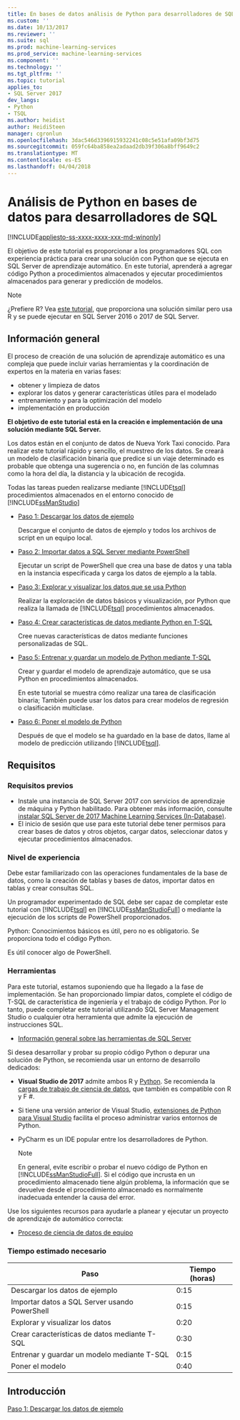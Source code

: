 ```yaml
---
title: En bases de datos análisis de Python para desarrolladores de SQL | Documentos de Microsoft
ms.custom: ''
ms.date: 10/13/2017
ms.reviewer: ''
ms.suite: sql
ms.prod: machine-learning-services
ms.prod_service: machine-learning-services
ms.component: ''
ms.technology: ''
ms.tgt_pltfrm: ''
ms.topic: tutorial
applies_to:
- SQL Server 2017
dev_langs:
- Python
- TSQL
ms.author: heidist
author: HeidiSteen
manager: cgronlun
ms.openlocfilehash: 3dac546d3396915932241c08c5e51afa09bf3d75
ms.sourcegitcommit: 059fc64ba858ea2adaad2db39f306a8bff9649c2
ms.translationtype: MT
ms.contentlocale: es-ES
ms.lasthandoff: 04/04/2018
---
```

# <a name="in-database-python-analytics-for-sql-developers"></a>Análisis de Python en bases de datos para desarrolladores de SQL
[!INCLUDE[appliesto-ss-xxxx-xxxx-xxx-md-winonly](../../includes/appliesto-ss-xxxx-xxxx-xxx-md-winonly.md)]

El objetivo de este tutorial es proporcionar a los programadores SQL con experiencia práctica para crear una solución con Python que se ejecuta en SQL Server de aprendizaje automático. En este tutorial, aprenderá a agregar código Python a procedimientos almacenados y ejecutar procedimientos almacenados para generar y predicción de modelos.

> [!NOTE]
> ¿Prefiere R? Vea [este tutorial](sqldev-in-database-r-for-sql-developers.md), que proporciona una solución similar pero usa R y se puede ejecutar en SQL Server 2016 o 2017 de SQL Server.

## <a name="overview"></a>Información general

El proceso de creación de una solución de aprendizaje automático es una compleja que puede incluir varias herramientas y la coordinación de expertos en la materia en varias fases:

+ obtener y limpieza de datos
+ explorar los datos y generar características útiles para el modelado
+ entrenamiento y para la optimización del modelo
+ implementación en producción

**El objetivo de este tutorial está en la creación e implementación de una solución mediante SQL Server.**

Los datos están en el conjunto de datos de Nueva York Taxi conocido. Para realizar este tutorial rápido y sencillo, el muestreo de los datos. Se creará un modelo de clasificación binaria que predice si un viaje determinado es probable que obtenga una sugerencia o no, en función de las columnas como la hora del día, la distancia y la ubicación de recogida.

Todas las tareas pueden realizarse mediante [!INCLUDE[tsql](../../includes/tsql-md.md)] procedimientos almacenados en el entorno conocido de [!INCLUDE[ssManStudio](../../includes/ssmanstudio-md.md)]

- [Paso 1: Descargar los datos de ejemplo](sqldev-py1-download-the-sample-data.md)

    Descargue el conjunto de datos de ejemplo y todos los archivos de script en un equipo local.

- [Paso 2: Importar datos a SQL Server mediante PowerShell](sqldev-py2-import-data-to-sql-server-using-powershell.md)

    Ejecutar un script de PowerShell que crea una base de datos y una tabla en la instancia especificada y carga los datos de ejemplo a la tabla.

- [Paso 3: Explorar y visualizar los datos que se usa Python](sqldev-py3-explore-and-visualize-the-data.md)

    Realizar la exploración de datos básicos y visualización, por Python que realiza la llamada de [!INCLUDE[tsql](../../includes/tsql-md.md)] procedimientos almacenados.

- [Paso 4: Crear características de datos mediante Python en T-SQL](sqldev-py5-train-and-save-a-model-using-t-sql.md)

    Cree nuevas características de datos mediante funciones personalizadas de SQL.
  
- [Paso 5: Entrenar y guardar un modelo de Python mediante T-SQL](sqldev-py5-train-and-save-a-model-using-t-sql.md)

    Crear y guardar el modelo de aprendizaje automático, que se usa Python en procedimientos almacenados.
  
    En este tutorial se muestra cómo realizar una tarea de clasificación binaria; También puede usar los datos para crear modelos de regresión o clasificación multiclase.

  
-  [Paso 6: Poner el modelo de Python](sqldev-py6-operationalize-the-model.md)

    Después de que el modelo se ha guardado en la base de datos, llame al modelo de predicción utilizando [!INCLUDE[tsql](../../includes/tsql-md.md)].

## <a name="requirements"></a>Requisitos

### <a name="prerequisites"></a>Requisitos previos

+ Instale una instancia de SQL Server 2017 con servicios de aprendizaje de máquina y Python habilitado. Para obtener más información, consulte [instalar SQL Server de 2017 Machine Learning Services (In-Database)](../install/sql-machine-learning-services-windows-install.md).
+ El inicio de sesión que use para este tutorial debe tener permisos para crear bases de datos y otros objetos, cargar datos, seleccionar datos y ejecutar procedimientos almacenados.

### <a name="experience-level"></a>Nivel de experiencia

Debe estar familiarizado con las operaciones fundamentales de la base de datos, como la creación de tablas y bases de datos, importar datos en tablas y crear consultas SQL.

Un programador experimentado de SQL debe ser capaz de completar este tutorial con [!INCLUDE[tsql](../../includes/tsql-md.md)] en [!INCLUDE[ssManStudioFull](../../includes/ssmanstudiofull-md.md)] o mediante la ejecución de los scripts de PowerShell proporcionados.

Python: Conocimientos básicos es útil, pero no es obligatorio. Se proporciona todo el código Python.

Es útil conocer algo de PowerShell.

### <a name="tools"></a>Herramientas

Para este tutorial, estamos suponiendo que ha llegado a la fase de implementación. Se han proporcionado limpiar datos, complete el código de T-SQL de característica de ingeniería y el trabajo de código Python. Por lo tanto, puede completar este tutorial utilizando SQL Server Management Studio o cualquier otra herramienta que admite la ejecución de instrucciones SQL.

+ [Información general sobre las herramientas de SQL Server](https://docs.microsoft.com/sql/tools/overview-sql-tools) 

Si desea desarrollar y probar su propio código Python o depurar una solución de Python, se recomienda usar un entorno de desarrollo dedicados:

+ **Visual Studio de 2017** admite ambos R y [Python](https://blogs.msdn.microsoft.com/visualstudio/2017/05/12/a-lap-around-python-in-visual-studio-2017/). Se recomienda la [cargas de trabajo de ciencia de datos](https://blogs.msdn.microsoft.com/visualstudio/2016/11/18/data-science-workloads-in-visual-studio-2017-rc/), que también es compatible con R y F #.
+ Si tiene una versión anterior de Visual Studio, [extensiones de Python para Visual Studio](https://docs.microsoft.com/visualstudio/python/python-in-visual-studio) facilita el proceso administrar varios entornos de Python.
+ PyCharm es un IDE popular entre los desarrolladores de Python.

    > [!NOTE]
    > En general, evite escribir o probar el nuevo código de Python en [!INCLUDE[ssManStudioFull](../../includes/ssmanstudiofull-md.md)]. Si el código que incrusta en un procedimiento almacenado tiene algún problema, la información que se devuelve desde el procedimiento almacenado es normalmente inadecuada entender la causa del error.

Use los siguientes recursos para ayudarle a planear y ejecutar un proyecto de aprendizaje de automático correcta:

+ [Proceso de ciencia de datos de equipo](https://docs.microsoft.com/azure/machine-learning/team-data-science-process/overview)

### <a name="estimated-time-required"></a>Tiempo estimado necesario

|Paso| Tiempo (horas)|
|----|----|
|Descargar los datos de ejemplo| 0:15|
|Importar datos a SQL Server usando PowerShell|0:15|
|Explorar y visualizar los datos|0:20|
|Crear características de datos mediante T-SQL|0:30|
|Entrenar y guardar un modelo mediante T-SQL|0:15|
|Poner el modelo|0:40|

## <a name="get-started"></a>Introducción

  [Paso 1: Descargar los datos de ejemplo](sqldev-py1-download-the-sample-data.md)
